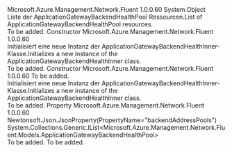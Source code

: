 <Type Name="ApplicationGatewayBackendHealthInner" FullName="Microsoft.Azure.Management.Network.Fluent.Models.ApplicationGatewayBackendHealthInner">
  <TypeSignature Language="C#" Value="public class ApplicationGatewayBackendHealthInner" />
  <TypeSignature Language="ILAsm" Value=".class public auto ansi beforefieldinit ApplicationGatewayBackendHealthInner extends System.Object" />
  <TypeSignature Language="DocId" Value="T:Microsoft.Azure.Management.Network.Fluent.Models.ApplicationGatewayBackendHealthInner" />
  <TypeSignature Language="VB.NET" Value="Public Class ApplicationGatewayBackendHealthInner" />
  <TypeSignature Language="F#" Value="type ApplicationGatewayBackendHealthInner = class" />
  <AssemblyInfo>
    <AssemblyName>Microsoft.Azure.Management.Network.Fluent</AssemblyName>
    <AssemblyVersion>1.0.0.60</AssemblyVersion>
  </AssemblyInfo>
  <Base>
    <BaseTypeName>System.Object</BaseTypeName>
  </Base>
  <Interfaces />
  <Docs>
    <summary>
            <span data-ttu-id="3f174-101">Liste der ApplicationGatewayBackendHealthPool Ressourcen.</span><span class="sxs-lookup"><span data-stu-id="3f174-101">List of ApplicationGatewayBackendHealthPool resources.</span></span>
            </summary>
    <remarks>To be added.</remarks>
  </Docs>
  <Members>
    <Member MemberName=".ctor">
      <MemberSignature Language="C#" Value="public ApplicationGatewayBackendHealthInner ();" />
      <MemberSignature Language="ILAsm" Value=".method public hidebysig specialname rtspecialname instance void .ctor() cil managed" />
      <MemberSignature Language="DocId" Value="M:Microsoft.Azure.Management.Network.Fluent.Models.ApplicationGatewayBackendHealthInner.#ctor" />
      <MemberSignature Language="VB.NET" Value="Public Sub New ()" />
      <MemberType>Constructor</MemberType>
      <AssemblyInfo>
        <AssemblyName>Microsoft.Azure.Management.Network.Fluent</AssemblyName>
        <AssemblyVersion>1.0.0.60</AssemblyVersion>
      </AssemblyInfo>
      <Parameters />
      <Docs>
        <summary>
            <span data-ttu-id="3f174-102">Initialisiert eine neue Instanz der ApplicationGatewayBackendHealthInner-Klasse.</span><span class="sxs-lookup"><span data-stu-id="3f174-102">Initializes a new instance of the ApplicationGatewayBackendHealthInner class.</span></span>
            </summary>
        <remarks>To be added.</remarks>
      </Docs>
    </Member>
    <Member MemberName=".ctor">
      <MemberSignature Language="C#" Value="public ApplicationGatewayBackendHealthInner (System.Collections.Generic.IList&lt;Microsoft.Azure.Management.Network.Fluent.Models.ApplicationGatewayBackendHealthPool&gt; backendAddressPools = null);" />
      <MemberSignature Language="ILAsm" Value=".method public hidebysig specialname rtspecialname instance void .ctor(class System.Collections.Generic.IList`1&lt;class Microsoft.Azure.Management.Network.Fluent.Models.ApplicationGatewayBackendHealthPool&gt; backendAddressPools) cil managed" />
      <MemberSignature Language="DocId" Value="M:Microsoft.Azure.Management.Network.Fluent.Models.ApplicationGatewayBackendHealthInner.#ctor(System.Collections.Generic.IList{Microsoft.Azure.Management.Network.Fluent.Models.ApplicationGatewayBackendHealthPool})" />
      <MemberSignature Language="VB.NET" Value="Public Sub New (Optional backendAddressPools As IList(Of ApplicationGatewayBackendHealthPool) = null)" />
      <MemberSignature Language="F#" Value="new Microsoft.Azure.Management.Network.Fluent.Models.ApplicationGatewayBackendHealthInner : System.Collections.Generic.IList&lt;Microsoft.Azure.Management.Network.Fluent.Models.ApplicationGatewayBackendHealthPool&gt; -&gt; Microsoft.Azure.Management.Network.Fluent.Models.ApplicationGatewayBackendHealthInner" Usage="new Microsoft.Azure.Management.Network.Fluent.Models.ApplicationGatewayBackendHealthInner backendAddressPools" />
      <MemberType>Constructor</MemberType>
      <AssemblyInfo>
        <AssemblyName>Microsoft.Azure.Management.Network.Fluent</AssemblyName>
        <AssemblyVersion>1.0.0.60</AssemblyVersion>
      </AssemblyInfo>
      <Parameters>
        <Parameter Name="backendAddressPools" Type="System.Collections.Generic.IList&lt;Microsoft.Azure.Management.Network.Fluent.Models.ApplicationGatewayBackendHealthPool&gt;" />
      </Parameters>
      <Docs>
        <param name="backendAddressPools">To be added.</param>
        <summary>
            <span data-ttu-id="3f174-103">Initialisiert eine neue Instanz der ApplicationGatewayBackendHealthInner-Klasse.</span><span class="sxs-lookup"><span data-stu-id="3f174-103">Initializes a new instance of the ApplicationGatewayBackendHealthInner class.</span></span>
            </summary>
        <remarks>To be added.</remarks>
      </Docs>
    </Member>
    <Member MemberName="BackendAddressPools">
      <MemberSignature Language="C#" Value="public System.Collections.Generic.IList&lt;Microsoft.Azure.Management.Network.Fluent.Models.ApplicationGatewayBackendHealthPool&gt; BackendAddressPools { get; set; }" />
      <MemberSignature Language="ILAsm" Value=".property instance class System.Collections.Generic.IList`1&lt;class Microsoft.Azure.Management.Network.Fluent.Models.ApplicationGatewayBackendHealthPool&gt; BackendAddressPools" />
      <MemberSignature Language="DocId" Value="P:Microsoft.Azure.Management.Network.Fluent.Models.ApplicationGatewayBackendHealthInner.BackendAddressPools" />
      <MemberSignature Language="VB.NET" Value="Public Property BackendAddressPools As IList(Of ApplicationGatewayBackendHealthPool)" />
      <MemberSignature Language="F#" Value="member this.BackendAddressPools : System.Collections.Generic.IList&lt;Microsoft.Azure.Management.Network.Fluent.Models.ApplicationGatewayBackendHealthPool&gt; with get, set" Usage="Microsoft.Azure.Management.Network.Fluent.Models.ApplicationGatewayBackendHealthInner.BackendAddressPools" />
      <MemberType>Property</MemberType>
      <AssemblyInfo>
        <AssemblyName>Microsoft.Azure.Management.Network.Fluent</AssemblyName>
        <AssemblyVersion>1.0.0.60</AssemblyVersion>
      </AssemblyInfo>
      <Attributes>
        <Attribute>
          <AttributeName>Newtonsoft.Json.JsonProperty(PropertyName="backendAddressPools")</AttributeName>
        </Attribute>
      </Attributes>
      <ReturnValue>
        <ReturnType>System.Collections.Generic.IList&lt;Microsoft.Azure.Management.Network.Fluent.Models.ApplicationGatewayBackendHealthPool&gt;</ReturnType>
      </ReturnValue>
      <Docs>
        <summary />
        <value>To be added.</value>
        <remarks>To be added.</remarks>
      </Docs>
    </Member>
  </Members>
</Type>